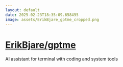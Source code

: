 ```yaml
---
layout: default
date: 2025-02-23T18:35:09.658495
image: assets/ErikBjare_gptme_cropped.png
---
```


# [ErikBjare/gptme](https://github.com/ErikBjare/gptme)

AI assistant for terminal with coding and system tools
